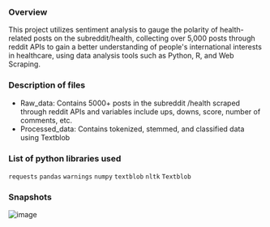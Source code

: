 ### Overview
This project utilizes sentiment analysis to gauge the polarity of health-related posts on the subreddit/health, collecting over 5,000 posts through reddit APIs to gain a better understanding of people's international interests in healthcare, using data analysis tools such as Python, R, and Web Scraping.
### Description of files
- Raw_data: Contains 5000+ posts in the subreddit /health scraped through reddit APIs and variables include ups, downs, score, number of comments, etc.
- Processed_data: Contains tokenized, stemmed, and classified data using Textblob 
### List of python libraries used
`requests` `pandas` `warnings` `numpy` `textblob` `nltk` `Textblob`
### Snapshots
![image](https://github.com/yangfuchun/NLP_Analyzing_Reddit_for_Global_Health_Insights/assets/100629848/4a8f8459-668d-4dc1-b334-6df8e398ab56)
